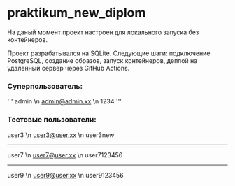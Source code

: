 # praktikum_new_diplom

На даный момент проект настроен для локального запуска
без контейнеров.

Проект разрабатывался на SQLite.
Следующие шаги: подключение PostgreSQL,
                создание образов,
                запуск контейнеров,
                деплой на удаленный сервер через GitHub Actions.

### Суперпользователь:
'''
admin \n
admin@admin.xx \n
1234
'''

### Тестовые пользователи:
user3 \n
user3@user.xx \n
user3new

--------------------------
user7 \n
user7@user.xx \n
user7123456

--------------------------
user9 \n
user9@user.xx \n
user9123456